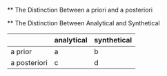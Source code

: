 

** The Distinction Between a priori and a posteriori


** The Distinction Between Analytical and Synthetical


| | analytical | synthetical |
| ---- | --- | --- |
| a prior | a |  b |
| a posteriori | c | d |

